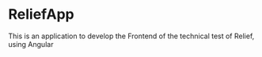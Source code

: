 # ReliefApp

This is an application to develop the Frontend of the technical test of Relief, using Angular

